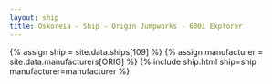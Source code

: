 ```yaml
---
layout: ship
title: Oskoreia - Ship - Origin Jumpworks - 600i Explorer
---
```

{% assign ship = site.data.ships[109] %}
{% assign manufacturer = site.data.manufacturers[ORIG] %}
{% include ship.html ship=ship manufacturer=manufacturer %}

